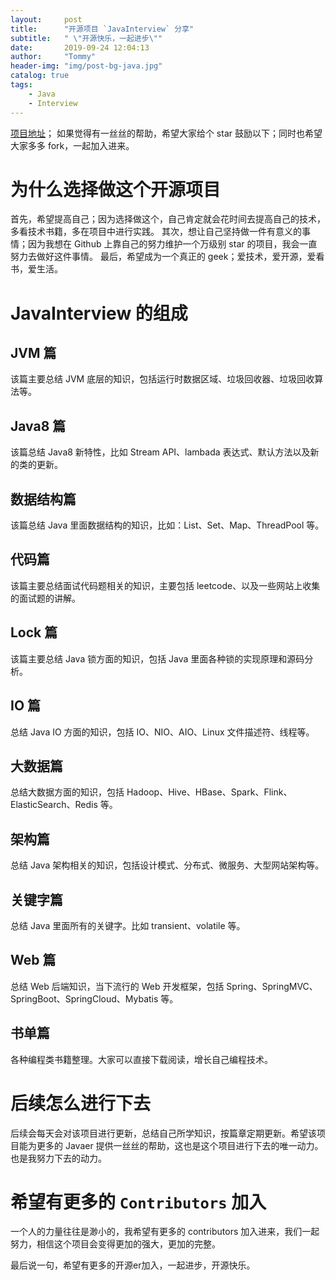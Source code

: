 ```yaml
---
layout:     post
title:      "开源项目 `JavaInterview` 分享"
subtitle:   " \"开源快乐，一起进步\""
date:       2019-09-24 12:04:13
author:     "Tommy"
header-img: "img/post-bg-java.jpg"
catalog: true
tags:
    - Java
    - Interview
---
```


[项目地址](https://github.com/joyang1/JavaInterview)；
如果觉得有一丝丝的帮助，希望大家给个 star 鼓励以下；同时也希望大家多多 fork，一起加入进来。

# 为什么选择做这个开源项目
首先，希望提高自己；因为选择做这个，自己肯定就会花时间去提高自己的技术，多看技术书籍，多在项目中进行实践。
其次，想让自己坚持做一件有意义的事情；因为我想在 Github 上靠自己的努力维护一个万级别 star 的项目，我会一直努力去做好这件事情。
最后，希望成为一个真正的 geek；爱技术，爱开源，爱看书，爱生活。

# JavaInterview 的组成
## JVM 篇
该篇主要总结 JVM 底层的知识，包括运行时数据区域、垃圾回收器、垃圾回收算法等。

## Java8 篇
该篇总结 Java8 新特性，比如 Stream API、lambada 表达式、默认方法以及新的类的更新。

## 数据结构篇
该篇总结 Java 里面数据结构的知识，比如：List、Set、Map、ThreadPool 等。

## 代码篇
该篇主要总结面试代码题相关的知识，主要包括 leetcode、以及一些网站上收集的面试题的讲解。

## Lock 篇
该篇主要总结 Java 锁方面的知识，包括 Java 里面各种锁的实现原理和源码分析。

## IO 篇
总结 Java IO 方面的知识，包括 IO、NIO、AIO、Linux 文件描述符、线程等。

## 大数据篇
总结大数据方面的知识，包括 Hadoop、Hive、HBase、Spark、Flink、ElasticSearch、Redis 等。

## 架构篇
总结 Java 架构相关的知识，包括设计模式、分布式、微服务、大型网站架构等。

## 关键字篇
总结 Java 里面所有的关键字。比如 transient、volatile 等。

## Web 篇
总结 Web 后端知识，当下流行的 Web 开发框架，包括 Spring、SpringMVC、SpringBoot、SpringCloud、Mybatis 等。

## 书单篇
各种编程类书籍整理。大家可以直接下载阅读，增长自己编程技术。

# 后续怎么进行下去
后续会每天会对该项目进行更新，总结自己所学知识，按篇章定期更新。希望该项目能为更多的 Javaer 提供一丝丝的帮助，这也是这个项目进行下去的唯一动力。也是我努力下去的动力。

# 希望有更多的 `Contributors` 加入
一个人的力量往往是渺小的，我希望有更多的 contributors 加入进来，我们一起努力，相信这个项目会变得更加的强大，更加的完整。

最后说一句，希望有更多的开源er加入，一起进步，开源快乐。